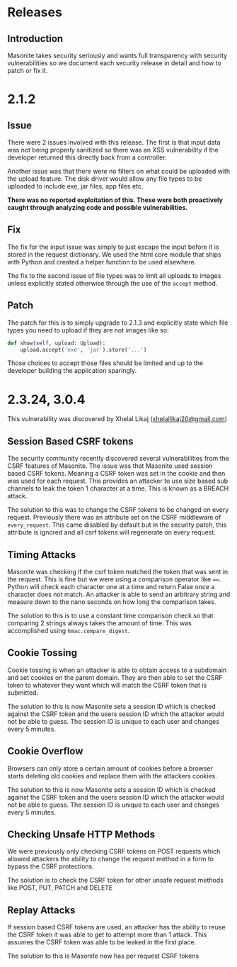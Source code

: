 # Releases

## Introduction

Masonite takes security seriously and wants full transparency with security vulnerabilities so we document each security release in detail and how to patch or fix it.

# 2.1.2

## Issue

There were 2 issues involved with this release. The first is that input data was not being properly sanitized so there was an XSS vulnerability if the developer returned this directly back from a controller. 

Another issue was that there were no filters on what could be uploaded with the upload feature. The disk driver would allow any file types to be uploaded to include exe, jar files, app files etc.

**There was no reported exploitation of this. These were both proactively caught through analyzing code and possible vulnerabilities.**

## Fix

The fix for the input issue was simply to just escape the input before it is stored in the request dictionary. We used the html core module that ships with Python and created a helper function to be used elsewhere.

The fix to the second issue of file types was to limit all uploads to images unless explicitly stated otherwise through the use of the `accept` method.

## Patch

The patch for this is to simply upgrade to 2.1.3 and explicitly state which file types you need to upload if they are not images like so:

```python
def show(self, upload: Upload):
    upload.accept('exe', 'jar').store('...')
```

Those choices to accept those files should be limited and up to the developer building the application sparingly.

# 2.3.24, 3.0.4

This vulnerability was discovered by Xhelal Likaj (xhelallikaj20@gmail.com)

## Session Based CSRF tokens

The security community recently discovered several vulnerabilities from the CSRF features of Masonite. The issue was that Masonite used session based CSRF tokens. Meaning a CSRF token was set in the cookie and then was used for each request. This provides an attacker to use size based sub channels to leak the token 1 character at a time. This is known as a BREACH attack.

The solution to this was to change the CSRF tokens to be changed on every request. Previously there was an attribute set on the CSRF middleware of `every_request`. This came disabled by default but in the security patch, this attribute is ignored and all csrf tokens will regenerate on every request.

## Timing Attacks

Masonite was checking if the csrf token matched the token that was sent in the request. This is fine but we were using a comparison operator like `==`. Python will check each character one at a time and return False once a character does not match. An attacker is able to send an arbitrary string and measure down to the nano seconds on how long the comparison takes. 

The solution to this is to use a constant time comparison check so that comparing 2 strings always takes the amount of time. This was accomplished using `hmac.compare_digest`.

## Cookie Tossing

Cookie tossing is when an attacker is able to obtain access to a subdomain and set cookies on the parent domain. They are then able to set the CSRF token to whatever they want which will match the CSRF token that is submitted.

The solution to this is now Masonite sets a session ID which is checked against the CSRF token and the users session ID which the attacker would not be able to guess. The session ID is unique to each user and changes every 5 minutes.

## Cookie Overflow

Browsers can only store a certain amount of cookies before a browser starts deleting old cookies and replace them with the attackers cookies.

The solution to this is now Masonite sets a session ID which is checked against the CSRF token and the users session ID which the attacker would not be able to guess. The session ID is unique to each user and changes every 5 minutes.

## Checking Unsafe HTTP Methods

We were previously only checking CSRF tokens on POST requests which allowed attackers the ability to change the request method in a form to bypass the CSRF protections. 

The solution is to check the CSRF token for other unsafe request methods like POST, PUT, PATCH and DELETE

## Replay Attacks

If session based CSRF tokens are used, an attacker has the ability to reuse the CSRF token it was able to get to attempt more than 1 attack. This assumes the CSRF token was able to be leaked in the first place.

The solution to this is Masonite now has per request CSRF tokens